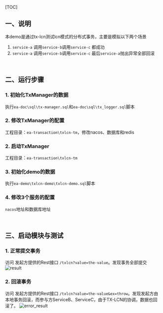 [TOC]

## 一、说明

本demo是通过tx-lcn测试lcn模式的分布式事务，主要是模拟以下两个场景

1. `service-a` 调用`service-b`调用`service-c` 都成功
2. `service-a` 调用`service-b`调用`service-c` 最后`service-a`抛出异常全部回滚



&nbsp;

## 二、运行步骤

### 1. 初始化TxManager的数据

执行`ea-doc\sql\tx-manager.sql`和`ea-doc\sql\tx_logger.sql`脚本

### 2. 修改TxManager的配置

工程目录：`ea-transaction\txlcn-tm`，修改nacos、数据库和redis

### 2. 启动TxManager

工程目录：`ea-transaction\txlcn-tm`

### 3. 初始化demo的数据

执行`ea-demo\txlcn-demo\txlcn-demo.sql`脚本

### 4. 修改3个服务的配置

`nacos`地址和数据库地址



&nbsp;

## 三、启动模块与测试

### 1. 正常提交事务
访问 发起方提供的Rest接口 `/txlcn?value=the-value`。发现事务全部提交
![result](https://www.txlcn.org/img/docs/result.png)

### 2. 回滚事务
访问 发起方提供的Rest接口 `/txlcn?value=the-value&ex=throw`。发现发起方由本地事务回滚，而参与方ServiceB、ServiceC，由于TX-LCN的协调，数据也回滚了。
![error_result](https://www.txlcn.org/img/docs/error_result.png)
